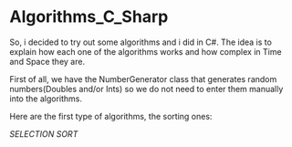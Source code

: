# Algorithms_C_Sharp
So, i decided to try out some algorithms and i did in C#. The idea is to explain how each one of the algorithms works and how complex in Time and Space they are.

First of all, we have the NumberGenerator class that generates random numbers(Doubles and/or Ints) so we do not need to enter them manually into the algorithms.

Here are the first type of algorithms, the sorting ones:

*SELECTION SORT*
